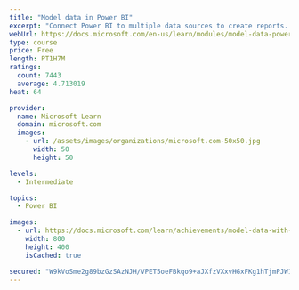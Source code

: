 ```yaml
---
title: "Model data in Power BI"
excerpt: "Connect Power BI to multiple data sources to create reports. Define the relationship between your data sources."
webUrl: https://docs.microsoft.com/en-us/learn/modules/model-data-power-bi/
type: course
price: Free
length: PT1H7M
ratings:
  count: 7443
  average: 4.713019
heat: 64

provider:
  name: Microsoft Learn
  domain: microsoft.com
  images:
    - url: /assets/images/organizations/microsoft.com-50x50.jpg
      width: 50
      height: 50

levels:
  - Intermediate

topics:
  - Power BI

images:
  - url: https://docs.microsoft.com/learn/achievements/model-data-with-power-bi-desktop-social.png
    width: 800
    height: 400
    isCached: true

secured: "W9kVoSme2g89bzGzSAzNJH/VPET5oeFBkqo9+aJXfzVXxvHGxFKg1hTjmPJW1JG8JfyOQVgrA9yxASOlhoR04hl6wWBrfG0V/zSPt/Z0Z9EkkDJOa9B7IsBY0AInqpQX0ggCCWy5CAkkAo2mB5TEk++A8n4w4GZdJASo3YBU+wn2Ir1KTQGLvlKFG3hUI09uiYGRCaSZzGyI1ln9ssl0KVlP4piGW+JINDomL3bjblwIJBUmyNVw3tnucinPYFaleayDGq1TH5AT0Og67fJ1TEd9xRlyPCV/kptuBzearXCahbHgPCYx2Km9NsTtL152wJYcQ4AyjE0euanGdi0CX4XFLzCedQJiBX6g3ym7RCAzjnVhTbFTzj7fcx6z2gAfCewH378G8Ph6mEXII0KpF4SHq95TulMTFr/19zOLtNA=;rr6B1eVnPaJnaqHbFHiAZw=="
---
```


